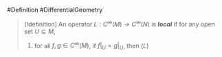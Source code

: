 #Definition #DifferentialGeometry 

> [!definition]
> An operator $L:C^\infty(M)\to C^\infty(N)$ is ***local*** if for any open set $U\subseteq M$, 
> 1. for all $f,g\in C^\infty(M)$, if $f|_{U}=g|_{U}$, then $(L)$
